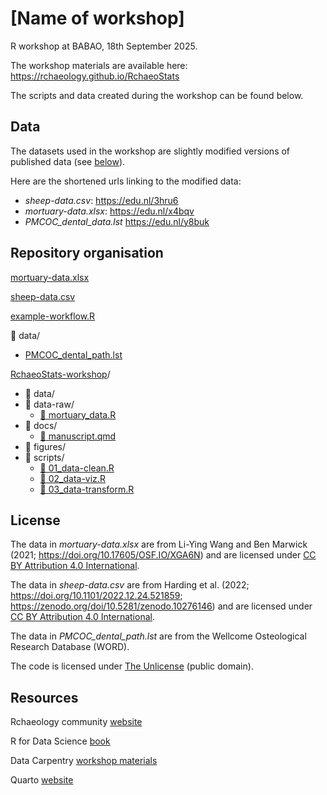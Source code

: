 # [Name of workshop]

R workshop at BABAO, 18th September 2025.

The workshop materials are available here: https://rchaeology.github.io/RchaeoStats

The scripts and data created during the workshop can be found below.

## Data

The datasets used in the workshop are slightly modified versions of published data (see [below](#license)).

Here are the shortened urls linking to the modified data:

- *sheep-data.csv*: <https://edu.nl/3hru6>
- *mortuary-data.xlsx*: <https://edu.nl/x4bqv>
- *PMCOC_dental_data.lst* <https://edu.nl/y8buk>

## Repository organisation

[mortuary-data.xlsx](/mortuary-data.xlsx)

[sheep-data.csv](/sheep-data.csv)

[example-workflow.R](./example-workflow.R)

:file_folder: data/
- [PMCOC_dental_path.lst](/data/PMCOC_dental_path.lst)

[RchaeoStats-workshop](./RchaeoStats-workshop)/

- :file_folder: data/
- :file_folder: data-raw/
  + [:page_facing_up: mortuary_data.R](/RchaeoStats-workshop/data-raw/mortuary_data.R)
- :file_folder: docs/
  + [:page_facing_up: manuscript.qmd](/RchaeoStats-workshop/docs/manuscript.qmd)
- :file_folder: figures/
- :file_folder: scripts/
  + [:page_facing_up: 01_data-clean.R](/RchaeoStats-workshop/scripts/01_data-cleaning.R)
  + [:page_facing_up: 02_data-viz.R](/RchaeoStats-workshop/scripts/02_data-viz.R)
  + [:page_facing_up: 03_data-transform.R](/RchaeoStats-workshop/scripts/03_data-transform.R)

## License

The data in *mortuary-data.xlsx* are from Li-Ying Wang and Ben Marwick (2021; https://doi.org/10.17605/OSF.IO/XGA6N)
and are licensed under [CC BY Attribution 4.0 International](https://creativecommons.org/licenses/by/4.0/).

The data in *sheep-data.csv* are from Harding et al. (2022; https://doi.org/10.1101/2022.12.24.521859; https://zenodo.org/doi/10.5281/zenodo.10276146)
and are licensed under [CC BY Attribution 4.0 International](https://creativecommons.org/licenses/by/4.0/).

The data in *PMCOC_dental_path.lst* are from the Wellcome Osteological Research Database (WORD).

The code is licensed under [The Unlicense](https://unlicense.org/) (public domain).

## Resources

Rchaeology community [website](https://rchaeology.github.io)

R for Data Science [book](https://r4ds.hadley.nz/)

Data Carpentry [workshop materials](https://datacarpentry.org/r-socialsci/)

Quarto [website](https://quarto.org/)
